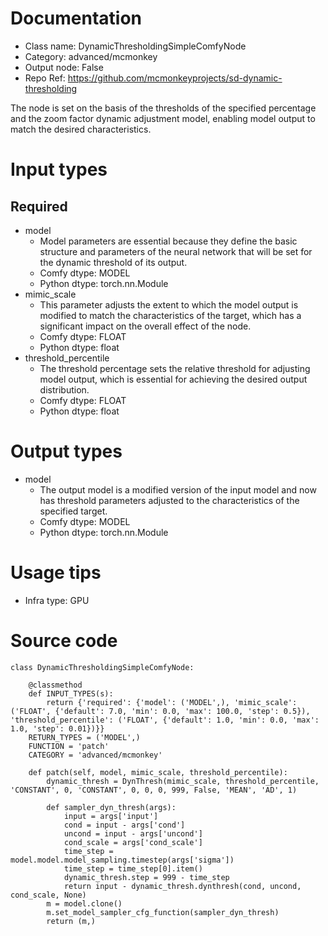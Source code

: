 # Documentation
- Class name: DynamicThresholdingSimpleComfyNode
- Category: advanced/mcmonkey
- Output node: False
- Repo Ref: https://github.com/mcmonkeyprojects/sd-dynamic-thresholding

The node is set on the basis of the thresholds of the specified percentage and the zoom factor dynamic adjustment model, enabling model output to match the desired characteristics.

# Input types
## Required
- model
    - Model parameters are essential because they define the basic structure and parameters of the neural network that will be set for the dynamic threshold of its output.
    - Comfy dtype: MODEL
    - Python dtype: torch.nn.Module
- mimic_scale
    - This parameter adjusts the extent to which the model output is modified to match the characteristics of the target, which has a significant impact on the overall effect of the node.
    - Comfy dtype: FLOAT
    - Python dtype: float
- threshold_percentile
    - The threshold percentage sets the relative threshold for adjusting model output, which is essential for achieving the desired output distribution.
    - Comfy dtype: FLOAT
    - Python dtype: float

# Output types
- model
    - The output model is a modified version of the input model and now has threshold parameters adjusted to the characteristics of the specified target.
    - Comfy dtype: MODEL
    - Python dtype: torch.nn.Module

# Usage tips
- Infra type: GPU

# Source code
```
class DynamicThresholdingSimpleComfyNode:

    @classmethod
    def INPUT_TYPES(s):
        return {'required': {'model': ('MODEL',), 'mimic_scale': ('FLOAT', {'default': 7.0, 'min': 0.0, 'max': 100.0, 'step': 0.5}), 'threshold_percentile': ('FLOAT', {'default': 1.0, 'min': 0.0, 'max': 1.0, 'step': 0.01})}}
    RETURN_TYPES = ('MODEL',)
    FUNCTION = 'patch'
    CATEGORY = 'advanced/mcmonkey'

    def patch(self, model, mimic_scale, threshold_percentile):
        dynamic_thresh = DynThresh(mimic_scale, threshold_percentile, 'CONSTANT', 0, 'CONSTANT', 0, 0, 0, 999, False, 'MEAN', 'AD', 1)

        def sampler_dyn_thresh(args):
            input = args['input']
            cond = input - args['cond']
            uncond = input - args['uncond']
            cond_scale = args['cond_scale']
            time_step = model.model.model_sampling.timestep(args['sigma'])
            time_step = time_step[0].item()
            dynamic_thresh.step = 999 - time_step
            return input - dynamic_thresh.dynthresh(cond, uncond, cond_scale, None)
        m = model.clone()
        m.set_model_sampler_cfg_function(sampler_dyn_thresh)
        return (m,)
```
